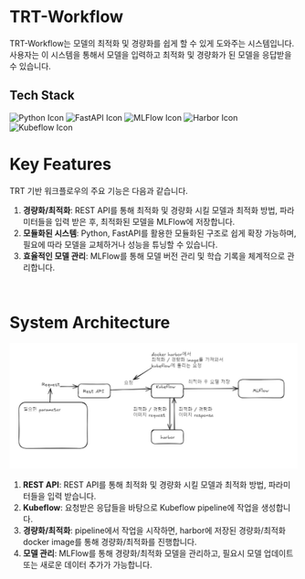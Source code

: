 # TRT-Workflow

TRT-Workflow는 모델의 최적화 및 경량화를 쉽게 할 수 있게 도와주는 시스템입니다.
사용자는 이 시스템을 통해서 모델을 입력하고 최적화 및 경량화가 된 모델을 응답받을 수 있습니다.
<br/>

## Tech Stack
![Python Icon](https://img.shields.io/badge/python-3776AB?style=flat&logo=python&logoColor=white)
![FastAPI Icon](https://img.shields.io/badge/fastapi-009688?style=flat&logo=fastapi&logoColor=white)
![MLFlow Icon](https://img.shields.io/badge/mlflow-0194E2?style=flat&logo=mlflow&logoColor=white)
![Harbor Icon](https://img.shields.io/badge/Harbor-007396?style=flat-square&logo=Harbor&logoColor=white)
![Kubeflow Icon](https://img.shields.io/badge/Kubeflow-007396?style=flat-square&logoColor=white)
<br/>
# Key Features

TRT 기반 워크플로우의 주요 기능은 다음과 같습니다.

1. **경량화/최적화**: REST API를 통해 최적화 및 경량화 시킬 모델과 최적화 방법, 파라미터들을 입력 받은 후, 최적화된 모델을 MLFlow에 저장합니다.
2. **모듈화된 시스템**: Python, FastAPI를 활용한 모듈화된 구조로 쉽게 확장 가능하며, 필요에 따라 모델을 교체하거나 성능을 튜닝할 수 있습니다.
3. **효율적인 모델 관리**: MLFlow를 통해 모델 버전 관리 및 학습 기록을 체계적으로 관리합니다.
<br/>

# System Architecture

<img src="./assets/images/architecture.png" title="architecture"/>
<br/>

1. **REST API**: REST API를 통해 최적화 및 경량화 시킬 모델과 최적화 방법, 파라미터들을 입력 받습니다.
2. **Kubeflow**: 요청받은 응답들을 바탕으로 Kubeflow pipeline에 작업을 생성합니다.
3. **경량화/최적화**: pipeline에서 작업을 시작하면, harbor에 저장된 경량화/최적화 docker image를 통해 경량화/최적화를 진행합니다.
4. **모델 관리**: MLFlow를 통해 경량화/최적화 모델을 관리하고, 필요시 모델 업데이트 또는 새로운 데이터 추가가 가능합니다.